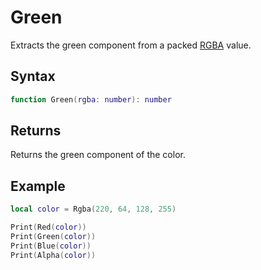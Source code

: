 # Green

Extracts the green component from a packed [RGBA](Rgba.md) value.

## Syntax

```lua
function Green(rgba: number): number
```

## Returns

Returns the green component of the color.

## Example

```lua
local color = Rgba(220, 64, 128, 255)

Print(Red(color))
Print(Green(color))
Print(Blue(color))
Print(Alpha(color))
```